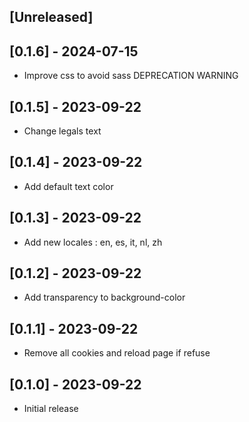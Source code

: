 ## [Unreleased]

## [0.1.6] - 2024-07-15

- Improve css to avoid sass DEPRECATION WARNING

## [0.1.5] - 2023-09-22

- Change legals text

## [0.1.4] - 2023-09-22

- Add default text color

## [0.1.3] - 2023-09-22

- Add new locales : en, es, it, nl, zh

## [0.1.2] - 2023-09-22

- Add transparency to background-color

## [0.1.1] - 2023-09-22

- Remove all cookies and reload page if refuse

## [0.1.0] - 2023-09-22

- Initial release
